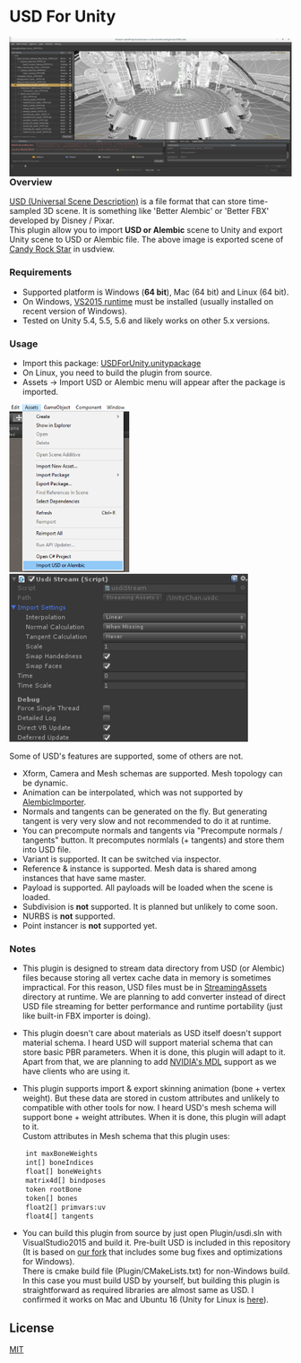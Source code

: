 # USD For Unity
<img align="right" src="Documents/CRS_usdview.png">

### Overview
[USD (Universal Scene Description)](http://graphics.pixar.com/usd/) is a file format that can store time-sampled 3D scene. It is something like 'Better Alembic' or 'Better FBX' developed by Disney / Pixar.  
This plugin allow you to import **USD or Alembic** scene to Unity and export Unity scene to USD or Alembic file. The above image is exported scene of [Candy Rock Star](https://github.com/unity3d-jp/unitychan-crs) in usdview.

### Requirements
- Supported platform is Windows (**64 bit**), Mac (64 bit) and Linux (64 bit).  
- On Windows, [VS2015 runtime](https://www.microsoft.com/en-us/download/details.aspx?id=48145) must be installed (usually installed on recent version of Windows).  
- Tested on Unity 5.4, 5.5, 5.6 and likely works on other 5.x versions.


### Usage
- Import this package: [USDForUnity.unitypackage](Packages/USDForUnity.unitypackage)  
 - On Linux, you need to build the plugin from source.
- Assets -> Import USD or Alembic menu will appear after the package is imported.

<img src="Documents/ImportMenu.png" style="height:300px;">
<img src="Documents/ImportSettings.png" style="height:300px;">  


Some of USD's features are supported, some of others are not.
- Xform, Camera and Mesh schemas are supported. Mesh topology can be dynamic.
- Animation can be interpolated, which was not supported by [AlembicImporter](https://github.com/unity3d-jp/AlembicImporter).
- Normals and tangents can be generated on the fly. But generating tangent is very very slow and not recommended to do it at runtime.
 - You can precompute normals and tangents via "Precompute normals / tangents" button. It precomputes normlals (+ tangents) and store them into USD file.
- Variant is supported. It can be switched via inspector.
- Reference & instance is supported. Mesh data is shared among instances that have same master.
- Payload is supported. All payloads will be loaded when the scene is loaded.
- Subdivision is **not** supported. It is planned but unlikely to come soon.
- NURBS is **not** supported.
- Point instancer is **not** supported yet.

### Notes
- This plugin is designed to stream data directory from USD (or Alembic) files because storing all vertex cache data in memory is sometimes impractical. For this reason, USD files must be in [StreamingAssets](https://docs.unity3d.com/Manual/StreamingAssets.html) directory at runtime.
We are planning to add converter instead of direct USD file streaming for better performance and runtime portability (just like built-in FBX importer is doing).

- This plugin doesn't care about materials as USD itself doesn't support material schema.
I heard USD will support material schema that can store basic PBR parameters. When it is done, this plugin will adapt to it.
Apart from that, we are planning to add [NVIDIA's MDL](http://www.nvidia.com/object/material-definition-language.html) support as we have clients who are using it.

- This plugin supports import & export skinning animation (bone + vertex weight). But these data are stored in custom attributes and unlikely to compatible with other tools for now. I heard USD's mesh schema will support bone + weight attributes. When it is done, this plugin will adapt to it.  
Custom attributes in Mesh schema that this plugin uses:  
```
    int maxBoneWeights
    int[] boneIndices
    float[] boneWeights
    matrix4d[] bindposes
    token rootBone
    token[] bones
    float2[] primvars:uv
    float4[] tangents
```
- You can build this plugin from source by just open Plugin/usdi.sln with VisualStudio2015 and build it. Pre-built USD is included in this repository (It is based on [our fork](https://github.com/unity3d-jp/USD/tree/i-saint_experiments) that includes some bug fixes and optimizations for Windows).  
There is cmake build file (Plugin/CMakeLists.txt) for non-Windows build. In this case you must build USD by yourself, but building this plugin is straightforward as required libraries are almost same as USD. I confirmed it works on Mac and Ubuntu 16 (Unity for Linux is [here](https://forum.unity3d.com/threads/unity-on-linux-release-notes-and-known-issues.350256/)).

## License
[MIT](USDForUnity/Assets/StreamingAssets/USDForUnity/License.txt)
